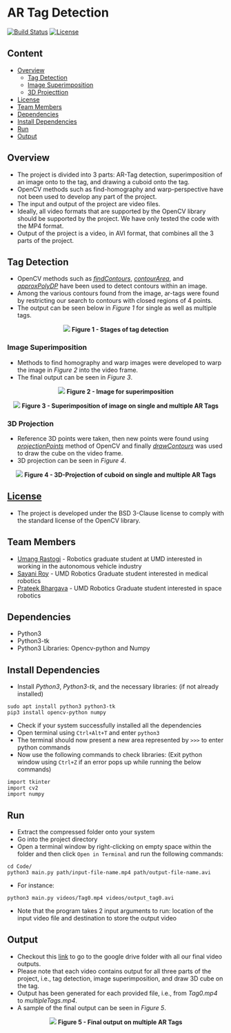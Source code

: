 # AR Tag Detection
[![Build Status](https://travis-ci.org/urastogi885/ar-tag-detection.svg?branch=master)](https://travis-ci.org/urastogi885/ar-tag-detection)
[![License](https://img.shields.io/badge/License-BSD%203--Clause-blue.svg)](https://github.com/urastogi885/ar-tag-detection/blob/master/LICENSE)

## Content

- [Overview](#overview)
    - [Tag Detection](#tag-detection)
    - [Image Superimposition](#image-superimposition)
    - [3D Projecttion](#3d-projection)
- [License](#license)
- [Team Members](#team-members)
- [Dependencies](#dependencies)
- [Install Dependencies](#instatll-dependencies)
- [Run](#run)
- [Output](#output)

## Overview

- The project is divided into 3 parts: AR-Tag detection, superimposition of an image onto to the tag, and drawing a cuboid
onto the tag. 
- OpenCV methods such as find-homography and warp-perspective have not been used to develop any part of the
project.
- The input and output of the project are video files.
- Ideally, all video formats that are supported by the OpenCV library should be supported by the project. We have only
tested the code with the MP4 format.
- Output of the project is a video, in AVI format, that combines all the 3 parts of the project.

## Tag Detection

- OpenCV methods such as [*findContours*](https://docs.opencv.org/2.4/modules/imgproc/doc/structural_analysis_and_shape_descriptors.html),
 [*contourArea*](https://docs.opencv.org/2.4/modules/imgproc/doc/structural_analysis_and_shape_descriptors.html), and
 [*approxPolyDP*](https://docs.opencv.org/2.4/modules/imgproc/doc/structural_analysis_and_shape_descriptors.html)
 have been used to detect contours within an image.
- Among the various contours found from the image, ar-tags were found by restricting our search to contours with closed
regions of 4 points.
- The output can be seen below in *Figure 1* for single as well as multiple tags.

<p align="center">
  <img src="https://github.com/urastogi885/ar-tag-detection/blob/master/Code/images/ar_tag_detection.png">
  <b>Figure 1 - Stages of tag detection</b>
</p>

### Image Superimposition

- Methods to find homography and warp images were developed to warp the image in *Figure 2* into the video frame.
- The final output can be seen in *Figure 3*.

<p align="center">
  <img src="https://github.com/urastogi885/ar-tag-detection/blob/master/Code/images/Lena.png">
  <b>Figure 2 - Image for superimposition</b>
</p>
<p align="center">
  <img src="https://github.com/urastogi885/ar-tag-detection/blob/master/Code/images/image_superimposition.png">
  <b>Figure 3 - Superimposition of image on single and multiple AR Tags</b>
</p>

### 3D Projection

- Reference 3D points were taken, then new points were found using [*projectionPoints*](https://docs.opencv.org/2.4/modules/calib3d/doc/camera_calibration_and_3d_reconstruction.html#projectpoints)
method of OpenCV and finally [*drawContours*](https://docs.opencv.org/2.4/modules/imgproc/doc/structural_analysis_and_shape_descriptors.html?highlight=drawcontours)
was used to draw the cube on the video frame.
- 3D projection can be seen in *Figure 4*.

<p align="center">
  <img src="https://github.com/urastogi885/ar-tag-detection/blob/master/Code/images/3d_projection.png">
  <b>Figure 4 - 3D-Projection of cuboid on single and multiple AR Tags</b>
</p>

## [License](https://github.com/urastogi885/ar-tag-detection/blob/master/LICENSE)

- The project is developed under the BSD 3-Clause license to comply with the standard license of the OpenCV library.

## Team Members

- [Umang Rastogi](https://www.linkedin.com/in/urastogi96/) - Robotics graduate student at UMD interested in working in
the autonomous vehicle industry
- [Sayani Roy](https://www.linkedin.com/in/roysayani/) - UMD Robotics Graduate student interested in medical 
robotics
- [Prateek Bhargava](https://www.linkedin.com/in/prateek96/) - UMD Robotics Graduate student interested in space 
robotics


## Dependencies

- Python3
- Python3-tk
- Python3 Libraries: Opencv-python and Numpy

## Install Dependencies

- Install *Python3*, *Python3-tk*, and the necessary libraries: (if not already installed)
````
sudo apt install python3 python3-tk
pip3 install opencv-python numpy
````
- Check if your system successfully installed all the dependencies
- Open terminal using ````Ctrl+Alt+T```` and enter ````python3````
- The terminal should now present a new area represented by ````>>>```` to enter python commands
- Now use the following commands to check libraries: (Exit python window using ````Ctrl+Z```` if an error pops up while 
running the below commands)
````
import tkinter
import cv2
import numpy
````

## Run

- Extract the compressed folder onto your system
- Go into the project directory
- Open a terminal window by right-clicking on empty space within the folder and then click ````Open in Terminal````
and run the following commands:
````
cd Code/
python3 main.py path/input-file-name.mp4 path/output-file-name.avi
````
- For instance:
````
python3 main.py videos/Tag0.mp4 videos/output_tag0.avi
````
- Note that the program takes 2 input arguments to run: location of the input video file and destination to store the output video

## Output

- Checkout this [link](https://drive.google.com/drive/folders/1fPg8qZ5UhrjwJsX3OKZ2b5rX3MXvWC4G?usp=sharing) to go to
the google drive folder with all our final video outputs.
- Please note that each video contains output for all three parts of the project, i.e., tag detection, image
superimposition, and draw 3D cube on the tag.
- Output has been generated for each provided file, i.e., from *Tag0.mp4* to *multipleTags.mp4*.
- A sample of the final output can be seen in *Figure 5*.

 <p align="center">
  <img src="https://github.com/urastogi885/ar-tag-detection/blob/master/Code/images/final_output.png">
  <b>Figure 5 - Final output on multiple AR Tags</b>
</p>